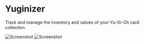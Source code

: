# Yuginizer
Track and manage the inventory and values of your Yu-Gi-Oh card collection.

![Screenshot](https://github.com/TheKronks/Yuginizer/blob/master/screenshot.png "Screenshot")
![Screenshot](https://github.com/TheKronks/Yuginizer/blob/master/screenshot2.png "Screenshot")
